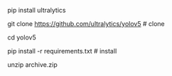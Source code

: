 pip install ultralytics


git clone https://github.com/ultralytics/yolov5  # clone


cd yolov5




pip install -r requirements.txt  # install



unzip archive.zip
